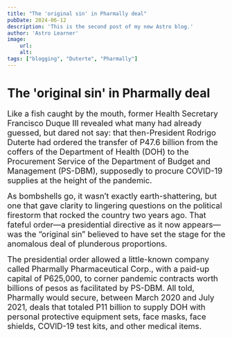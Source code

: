 ```yaml
---
title: "The 'original sin' in Pharmally deal"
pubDate: 2024-06-12
description: 'This is the second post of my new Astro blog.'
author: 'Astro Learner'
image:
    url: 
    alt: 
tags: ["blogging", "Duterte", "Pharmally"]
---
```

# The 'original sin' in Pharmally deal

<span style="font-size:1.3em;">Like a fish caught by the mouth, former Health Secretary Francisco Duque III revealed what many had already guessed, but dared not say: that then-President Rodrigo Duterte had ordered the transfer of P47.6 billion from the coffers of the Department of Health (DOH) to the Procurement Service of the Department of Budget and Management (PS-DBM), supposedly to procure COVID-19 supplies at the height of the pandemic.</span>

<span style="font-size:1.3em;">As bombshells go, it wasn’t exactly earth-shattering, but one that gave clarity to lingering questions on the political firestorm that rocked the country two years ago. That fateful order—a presidential directive as it now appears—was the “original sin” believed to have set the stage for the anomalous deal of plunderous proportions.</span>

<span style="font-size:1.3em;">The presidential order allowed a little-known company called Pharmally Pharmaceutical Corp., with a paid-up capital of P625,000, to corner pandemic contracts worth billions of pesos as facilitated by PS-DBM. All told, Pharmally would secure, between March 2020 and July 2021, deals that totaled P11 billion to supply DOH with personal protective equipment sets, face masks, face shields, COVID-19 test kits, and other medical items.</span>
